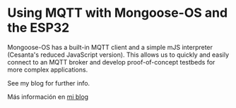 # Using MQTT with Mongoose-OS and the ESP32
Mongoose-OS has a built-in MQTT client and a simple mJS interpreter (Cesanta's reduced JavaScript version). This allows us to quickly and easily connect to an MQTT broker and develop proof-of-concept testbeds for more complex applications.

See my blog for further info.

Más información en [mi blog](http://www.scaprile.com/2022/02/11/mqtt-con-esp32-y-mongoose-os/)